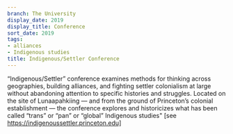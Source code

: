 ```yaml
---
branch: The University
display_date: 2019
display_title: Conference
sort_date: 2019
tags:
- alliances
- Indigenous studies
title: Indigenous/Settler Conference
---
```


“Indigenous/Settler” conference examines methods for thinking across geographies, building alliances, and fighting settler colonialism at large without abandoning attention to specific histories and struggles. Located on the site of Lunaapahkiing — and from the ground of Princeton’s colonial establishment — the conference explores and historicizes what has been called “trans” or “pan” or “global” Indigenous studies" [see https://indigenoussettler.princeton.edu]